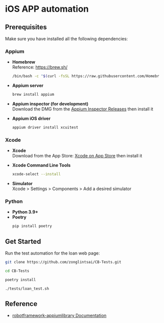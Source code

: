 # iOS APP automation

## Prerequisites

Make sure you have installed all the following dependencies:

### Appium

- **Homebrew**  
  Reference: https://brew.sh/
  ```sh
  /bin/bash -c "$(curl -fsSL https://raw.githubusercontent.com/Homebrew/install/HEAD/install.sh)"
  ```

- **Appium server**  
  ```sh
  brew install appium
  ```

- **Appium inspector (for development)**  
  Download the DMG from the [Appium Inspector Releases](https://github.com/appium/appium-inspector/releases) then install it

- **Appium iOS driver**  
  ```sh
  appium driver install xcuitest
  ```

### Xcode

- **Xcode**  
  Download from the App Store: [Xcode on App Store](https://apps.apple.com/tw/app/xcode/id497799835?l=en-GB&mt=12) then install it

- **Xcode Command Line Tools**  
  ```sh
  xcode-select --install
  ```

- **Simulator**  
  Xcode > Settings > Components > Add a desired simulator

### Python

- **Python 3.9+**
- **Poetry**  
  ```sh
  pip install poetry
  ```

## Get Started

Run the test automation for the loan web page:

```sh
git clone https://github.com/zonglintsai/CB-Tests.git

cd CB-Tests

poetry install

./tests/loan_test.sh
```

## Reference

* [robotframework-appiumlibrary Documentation](https://serhatbolsu.github.io/robotframework-appiumlibrary/AppiumLibrary.html#library-documentation-top)
